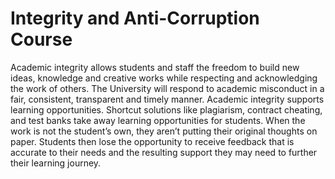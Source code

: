 # Integrity and Anti-Corruption Course

Academic integrity allows students and staff the freedom to build new ideas, knowledge and creative works while respecting and acknowledging the work of others. The University will respond to academic misconduct in a fair, consistent, transparent and timely manner. Academic integrity supports learning opportunities. Shortcut solutions like plagiarism, contract cheating, and test banks take away learning opportunities for students. When the work is not the student’s own, they aren’t putting their original thoughts on paper. Students then lose the opportunity to receive feedback that is accurate to their needs and the resulting support they may need to further their learning journey.
